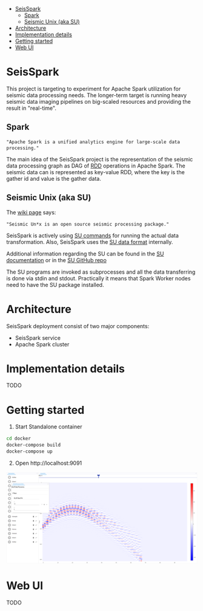 - [SeisSpark](#seisspark)
  - [Spark](#spark)
  - [Seismic Unix (aka SU)](#seismic-unix-aka-su)
- [Architecture](#architecture)
- [Implementation details](#implementation-details)
- [Getting started](#getting-started)
- [Web UI](#web-ui)

# SeisSpark

This project is targeting to experiment for Apache Spark utilization for seismic data processing needs.
The longer-term target is running heavy seismic data imaging pipelines on big-scaled resources and providing the result in "real-time".

## Spark

```
"Apache Spark is a unified analytics engine for large-scale data processing."
```

The main idea of the SeisSpark project is the representation of the seismic data processing graph as DAG of [RDD](https://spark.apache.org/docs/3.0.0/rdd-programming-guide.html) operations in Apache Spark.
The seismic data can is represented as key-value RDD, where the key is the gather id and value is the gather data.

## Seismic Unix (aka SU)

The [wiki page](https://wiki.seismic-unix.org/doku.php) says:
```
"Seismic Un*x is an open source seismic processing package."
```
SeisSpark is actively using [SU commands](https://wiki.seismic-unix.org/tutorials:first_steps) for running the actual data transformation. Also, SeisSpark uses the [SU data format](https://wiki.seismic-unix.org/sudoc:su_data_format) internally.

Additional information regarding the SU can be found in the [SU documentation](https://web.mit.edu/cwpsu_v44r1/sumanual_600dpi_letter.pdf
) or in the [SU GitHub repo](https://github.com/JohnWStockwellJr/SeisUnix)

The SU programs are invoked as subprocesses and all the data transferring is done via stdin and stdout. Practically it means that Spark Worker nodes need to have the SU package installed.

# Architecture

SeisSpark deployment consist of two major components:
- SeisSpark service
- Apache Spark cluster


# Implementation details

TODO


# Getting started

1. Start Standalone container

```sh
cd docker
docker-compose build
docker-compose up
```

2. Open http://localhost:9091

![Alt text](/images/pipeline_viewer.png?raw=true "Main Window")

# Web UI

TODO
